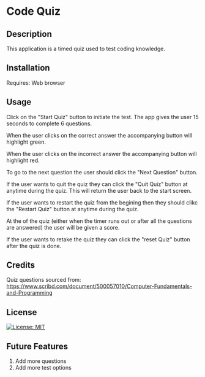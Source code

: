 # Code Quiz

## Description

This application is a timed quiz used to test coding knowledge.

## Installation

Requires: Web browser

## Usage

Click on the "Start Quiz" button to initiate the test. The app gives the user 15 seconds to complete 6 questions.  

When the user clicks on the correct answer the accompanying button will highlight green.

When the user clicks on the incorrect answer the accompanying button will highlight red.

To go to the next question the user should click the "Next Question" button.

If the user wants to quit the quiz they can click the "Quit Quiz" button at anytime during the quiz. This will return the user back to the start screen.

If the user wants to restart the quiz from the begining then they should clikc the "Restart Quiz" button at anytime during the quiz.

At the of the quiz (either when the timer runs out or after all the questions are answered) the user will be given a score.

If the user wants to retake the quiz they can click the "reset Quiz" button after the quiz is done.

## Credits

Quiz questions sourced from: https://www.scribd.com/document/500057010/Computer-Fundamentals-and-Programming

## License
[![License: MIT](https://img.shields.io/badge/License-MIT-yellow.svg)](https://opensource.org/licenses/MIT)


## Future Features
1. Add more questions
2. Add more test options
